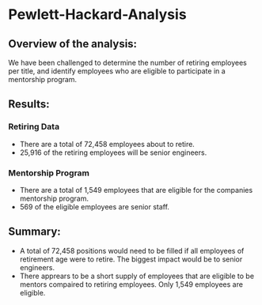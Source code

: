 # Pewlett-Hackard-Analysis
## Overview of the analysis:
We have been challenged to determine the number of retiring employees per title, and identify employees who are eligible to participate in a mentorship program.
## Results:
### Retiring Data
* There are a total of 72,458 employees about to retire.
* 25,916 of the retiring employees will be senior engineers.
### Mentorship Program
* There are a total of 1,549 employees that are eligible for the companies mentorship program.
* 569 of the eligible employees are senior staff.
## Summary:
* A total of 72,458 positions would need to be filled if all employees of retirement age were to retire. The biggest impact would be to senior engineers. 
* There apprears to be a short supply of employees that are eligible to be mentors compaired to retiring employees. Only 1,549 employees are eligible.
